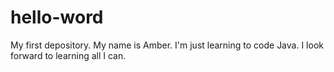 # hello-word
My first depository.
My name is Amber.  I'm just learning to code Java.  I look forward to learning all I can.
